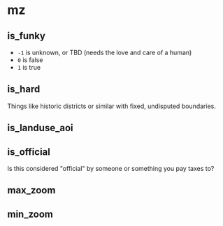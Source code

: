 # mz

## is_funky

* `-1` is unknown, or TBD (needs the love and care of a human)
* `0` is false
* `1` is true

## is_hard

Things like historic districts or similar with fixed, undisputed boundaries.

## is_landuse_aoi

## is_official

Is this considered "official" by someone or something you pay taxes to?

## max_zoom

## min_zoom
